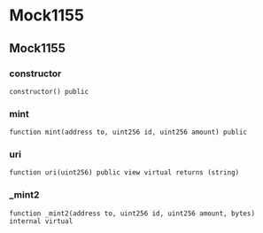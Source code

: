 # Mock1155

## Mock1155

### constructor

```solidity
constructor() public
```

### mint

```solidity
function mint(address to, uint256 id, uint256 amount) public
```

### uri

```solidity
function uri(uint256) public view virtual returns (string)
```

### _mint2

```solidity
function _mint2(address to, uint256 id, uint256 amount, bytes) internal virtual
```

